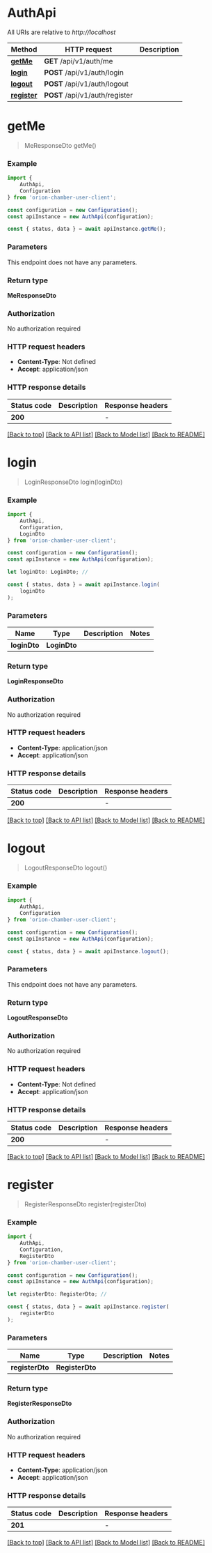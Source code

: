 # AuthApi

All URIs are relative to *http://localhost*

|Method | HTTP request | Description|
|------------- | ------------- | -------------|
|[**getMe**](#getme) | **GET** /api/v1/auth/me | |
|[**login**](#login) | **POST** /api/v1/auth/login | |
|[**logout**](#logout) | **POST** /api/v1/auth/logout | |
|[**register**](#register) | **POST** /api/v1/auth/register | |

# **getMe**
> MeResponseDto getMe()


### Example

```typescript
import {
    AuthApi,
    Configuration
} from 'orion-chamber-user-client';

const configuration = new Configuration();
const apiInstance = new AuthApi(configuration);

const { status, data } = await apiInstance.getMe();
```

### Parameters
This endpoint does not have any parameters.


### Return type

**MeResponseDto**

### Authorization

No authorization required

### HTTP request headers

 - **Content-Type**: Not defined
 - **Accept**: application/json


### HTTP response details
| Status code | Description | Response headers |
|-------------|-------------|------------------|
|**200** |  |  -  |

[[Back to top]](#) [[Back to API list]](../README.md#documentation-for-api-endpoints) [[Back to Model list]](../README.md#documentation-for-models) [[Back to README]](../README.md)

# **login**
> LoginResponseDto login(loginDto)


### Example

```typescript
import {
    AuthApi,
    Configuration,
    LoginDto
} from 'orion-chamber-user-client';

const configuration = new Configuration();
const apiInstance = new AuthApi(configuration);

let loginDto: LoginDto; //

const { status, data } = await apiInstance.login(
    loginDto
);
```

### Parameters

|Name | Type | Description  | Notes|
|------------- | ------------- | ------------- | -------------|
| **loginDto** | **LoginDto**|  | |


### Return type

**LoginResponseDto**

### Authorization

No authorization required

### HTTP request headers

 - **Content-Type**: application/json
 - **Accept**: application/json


### HTTP response details
| Status code | Description | Response headers |
|-------------|-------------|------------------|
|**200** |  |  -  |

[[Back to top]](#) [[Back to API list]](../README.md#documentation-for-api-endpoints) [[Back to Model list]](../README.md#documentation-for-models) [[Back to README]](../README.md)

# **logout**
> LogoutResponseDto logout()


### Example

```typescript
import {
    AuthApi,
    Configuration
} from 'orion-chamber-user-client';

const configuration = new Configuration();
const apiInstance = new AuthApi(configuration);

const { status, data } = await apiInstance.logout();
```

### Parameters
This endpoint does not have any parameters.


### Return type

**LogoutResponseDto**

### Authorization

No authorization required

### HTTP request headers

 - **Content-Type**: Not defined
 - **Accept**: application/json


### HTTP response details
| Status code | Description | Response headers |
|-------------|-------------|------------------|
|**200** |  |  -  |

[[Back to top]](#) [[Back to API list]](../README.md#documentation-for-api-endpoints) [[Back to Model list]](../README.md#documentation-for-models) [[Back to README]](../README.md)

# **register**
> RegisterResponseDto register(registerDto)


### Example

```typescript
import {
    AuthApi,
    Configuration,
    RegisterDto
} from 'orion-chamber-user-client';

const configuration = new Configuration();
const apiInstance = new AuthApi(configuration);

let registerDto: RegisterDto; //

const { status, data } = await apiInstance.register(
    registerDto
);
```

### Parameters

|Name | Type | Description  | Notes|
|------------- | ------------- | ------------- | -------------|
| **registerDto** | **RegisterDto**|  | |


### Return type

**RegisterResponseDto**

### Authorization

No authorization required

### HTTP request headers

 - **Content-Type**: application/json
 - **Accept**: application/json


### HTTP response details
| Status code | Description | Response headers |
|-------------|-------------|------------------|
|**201** |  |  -  |

[[Back to top]](#) [[Back to API list]](../README.md#documentation-for-api-endpoints) [[Back to Model list]](../README.md#documentation-for-models) [[Back to README]](../README.md)


